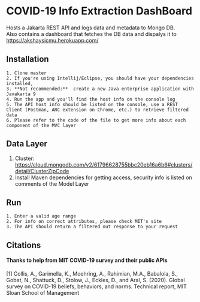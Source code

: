 # COVID-19 Info Extraction DashBoard
Hosts a Jakarta REST API and logs data and metadata to Mongo DB.<br />
Also contains a dashboard that fetches the DB data and dispalys it to https://akshaysicmu.herokuapp.com/

## Installation
    1. Clone master
    2. If you're using Intellij/Eclipse, you should have your dependencies installed,
    3. **Not recommended:**  create a new Java enterprise application with Javakarta 9
    4. Run the app and you'll find the host info on the console log
    5. The API host info should be listed on the console, use a REST Client (Postman, ARC extension on Chrome, etc.) to retrieve filtered data
    6. Please refer to the code of the file to get more info about each component of the MVC layer

## Data Layer
  1. Cluster: https://cloud.mongodb.com/v2/61796628755bbc20eb16a6b6#clusters/detail/ClusterZipCode
  2. Install Maven dependencies for getting access, security info is listed on comments of the Model Layer

## Run
    1. Enter a valid age range
    2. For info on correct attributes, please check MIT's site
    3. The API should return a filtered out response to your request

## Citations
#### Thanks to help from MIT COVID-19 survey and their public APIs
<a id="1">[1]</a>
Collis, A., Garimella, K., Moehring, A., Rahimian, M.A., Babalola, S., Gobat, N., Shattuck, D.,  Stolow, J., Eckles, D., and Aral, S. (2020). Global survey on COVID-19 beliefs, behaviors, and norms. Technical report, MIT Sloan School of Management
